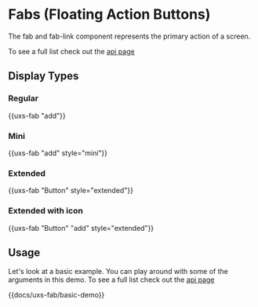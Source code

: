 # Fabs (Floating Action Buttons)

The fab and fab-link component represents the primary action of a screen.

To see a full list check out the [api page](../api/components/uxs-fab)

  ## Display Types

  ### Regular

  <div class="uxs">
    {{uxs-fab "add"}}
  </div>

  ### Mini

  <div class="uxs">
    {{uxs-fab "add" style="mini"}}
  </div>

  ### Extended

  <div class="uxs">
    {{uxs-fab "Button" style="extended"}}
  </div>

  ### Extended with icon

  <div class="uxs">
    {{uxs-fab "Button" "add" style="extended"}}
  </div>

  ## Usage

  Let's look at a basic example. You can play around with some of the arguments in this demo. To see a full list check out the [api page](../api/components/uxs-fab)

  {{docs/uxs-fab/basic-demo}}
